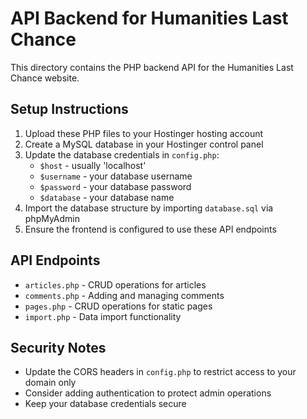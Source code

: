 
# API Backend for Humanities Last Chance

This directory contains the PHP backend API for the Humanities Last Chance website.

## Setup Instructions

1. Upload these PHP files to your Hostinger hosting account
2. Create a MySQL database in your Hostinger control panel
3. Update the database credentials in `config.php`:
   - `$host` - usually 'localhost'
   - `$username` - your database username
   - `$password` - your database password
   - `$database` - your database name
4. Import the database structure by importing `database.sql` via phpMyAdmin
5. Ensure the frontend is configured to use these API endpoints

## API Endpoints

- `articles.php` - CRUD operations for articles
- `comments.php` - Adding and managing comments
- `pages.php` - CRUD operations for static pages
- `import.php` - Data import functionality

## Security Notes

- Update the CORS headers in `config.php` to restrict access to your domain only
- Consider adding authentication to protect admin operations
- Keep your database credentials secure
